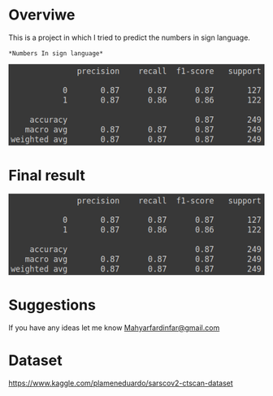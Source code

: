 # Overviwe 

This is a project in which I tried to predict the numbers in sign language.

	*Numbers In sign language*
	

![alt text](https://github.com/MahyarFardin/Neural-Networks/blob/neural-network/CNN/corona_detection/Best_Model_of_Me/final_model.png)


# Final result

 ![alt text](https://github.com/MahyarFardin/Neural-Networks/blob/neural-network/CNN/corona_detection/Best_Model_of_Me/final_model.png)


# Suggestions

If you have any ideas let me know Mahyarfardinfar@gmail.com

# Dataset 

https://www.kaggle.com/plameneduardo/sarscov2-ctscan-dataset

